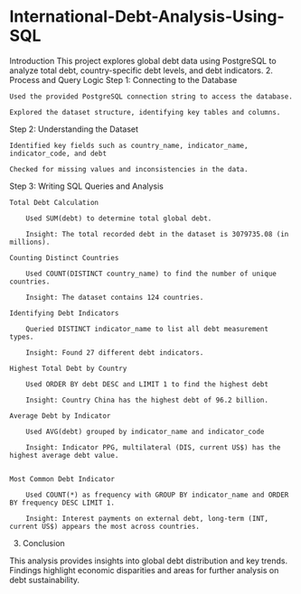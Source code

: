# International-Debt-Analysis-Using-SQL
Introduction
This project explores global debt data using PostgreSQL to analyze total debt, country-specific debt levels, and debt indicators.
2. Process and Query Logic
Step 1: Connecting to the Database

    Used the provided PostgreSQL connection string to access the database.

    Explored the dataset structure, identifying key tables and columns.

Step 2: Understanding the Dataset

    Identified key fields such as country_name, indicator_name, indicator_code, and debt

    Checked for missing values and inconsistencies in the data.

Step 3: Writing SQL Queries and Analysis

    Total Debt Calculation

        Used SUM(debt) to determine total global debt.

        Insight: The total recorded debt in the dataset is 3079735.08 (in millions).

    Counting Distinct Countries

        Used COUNT(DISTINCT country_name) to find the number of unique countries.

        Insight: The dataset contains 124 countries.

    Identifying Debt Indicators

        Queried DISTINCT indicator_name to list all debt measurement types.

        Insight: Found 27 different debt indicators.

    Highest Total Debt by Country

        Used ORDER BY debt DESC and LIMIT 1 to find the highest debt

        Insight: Country China has the highest debt of 96.2 billion.

    Average Debt by Indicator

        Used AVG(debt) grouped by indicator_name and indicator_code

        Insight: Indicator PPG, multilateral (DIS, current US$) has the highest average debt value.

  
    Most Common Debt Indicator

        Used COUNT(*) as frequency with GROUP BY indicator_name and ORDER BY frequency DESC LIMIT 1.

        Insight: Interest payments on external debt, long-term (INT, current US$) appears the most across countries.


3. Conclusion

This analysis provides insights into global debt distribution and key trends. Findings highlight economic disparities and areas for further analysis on debt sustainability.
